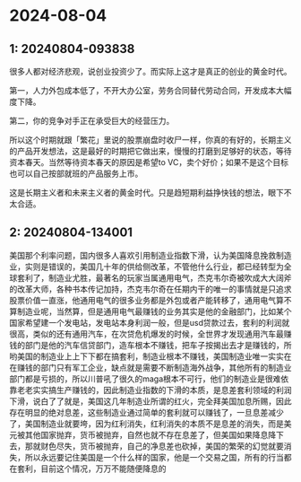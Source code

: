 # 2024-08-04

## 1: 20240804-093838

很多人都对经济悲观，说创业投资少了。而实际上这才是真正的创业的黄金时代。

第一，人力外包成本低了，不开大办公室，劳务合同替代劳动合同，开发成本大幅度下降。

第二，你的竞争对手正在承受巨大的经营压力。

所以这个时期就跟「繁花」里说的股票崩盘时收尸一样，你真的有好的，长期主义的产品开发想法，这是最好的时期把它做出来，慢慢的打磨到足够好的状态，等待资本春天。当然等待资本春天的原因是希望to VC，卖个好价；如果不是这个目标也可以自己按部就班的产品服务上市。

这是长期主义者和未来主义者的黄金时代。只是趋短期利益挣快钱的想法，眼下不太合适。

## 2: 20240804-134001

美国那个利率问题，国内很多人喜欢引用制造业指数下滑，认为美国降息挽救制造业，实则是错误的，美国几十年的供给侧改革，不管他什么行业，都已经转型为全球套利了，制造业尤胜，最著名的玩家当属通用电气，杰克韦尔奇被吹成大大阔斧的改革大师，各种书本传记加持，杰克韦尔奇在任期内干的唯一的事情就是只追求股票价值一直涨，他通用电气的很多业务都是外包或者产能转移了，通用电气算不算制造业呢，当然算，但是通用电气最赚钱的业务其实是他的金融部门，比如某个国家希望建一个发电站，发电站本身利润一般，但是usd贷款过去，套利的利润就很高，类似的还有通用汽车，在次贷危机爆发的时候，全世界才发现通用汽车最赚钱的部门是他的汽车信贷部门，造车根本不赚钱，把车子按揭出去才是赚钱的，所哟美国的制造业上上下下都在搞套利，制造业根本不赚钱，美国制造业唯一实实在在赚钱的部门只有军工企业，缺点就是需要不断制造海外战争，其他所有的制造业部门都是亏损的，所以川普吼了很久的maga根本不可行，他们的制造业是很难依靠老老实实搞生产赚钱的，因此制造业指数的下滑的本质，是息差套利领域的利润下滑，说白了了就是，美国这几年制造业所谓的红火，完全拜美国加息所赐，因此存在明显的绝对息差，这些制造业通过简单的套利就可以赚钱了，一旦息差减少了，美国制造业就要垮，因为红利消失，红利消失的本质不是息差的消失，而是美元被其他国家抛弃，货币被抛弃，自然也就不存在息差了，但美国如果降息降下去，那就财色尽失，货币被抛弃，自己的净息差也砍掉，美国的繁荣的幻觉就要消失，所以永远要记住美国是一个什么样的国家，他是一个交易之国，所有的行当都在套利，目前这个情况，万万不能随便降息的

